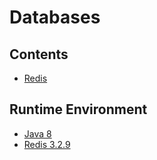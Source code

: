 # Databases

## Contents
- [Redis](redis/README.md)

## Runtime Environment
- [Java 8](http://www.oracle.com/technetwork/java/javase/downloads/jdk8-downloads-2133151.html)
- [Redis 3.2.9](https://redis.io/download)